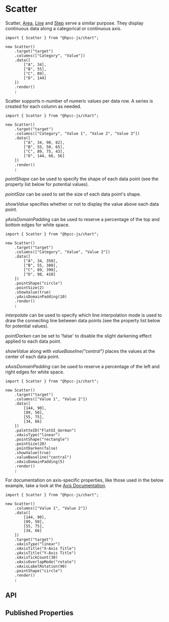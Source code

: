 # Scatter

<!--meta

-->

Scatter, [Area](./Area.md), [Line](./Line.md) and [Step](./Step.md) serve a similar purpose. They display continuous data along a categorical or continuous axis.

```sample-code
import { Scatter } from "@hpcc-js/chart";

new Scatter()
    .target("target")
    .columns(["Category", "Value"])
    .data([
        ["A", 34],
        ["B", 55],
        ["C", 89],
        ["D", 144]
    ])
    .render()
    ;
```

Scatter supports n-number of numeric values per data row. A series is created for each column as needed. 

```sample-code
import { Scatter } from "@hpcc-js/chart";

new Scatter()
    .target("target")
    .columns(["Category", "Value 1", "Value 2", "Value 3"])
    .data([
        ["A", 34, 90, 82],
        ["B", 55, 50, 65],
        ["C", 89, 75, 43],
        ["D", 144, 66, 56]
    ])
    .render()
    ;
```

_pointShape_ can be used to specify the shape of each data point (see the property list below for potential values).

_pointSize_ can be used to set the size of each data point's shape.

_showValue_ specifies whether or not to display the value above each data point.

_yAxisDomainPadding_ can be used to reserve a percentage of the top and bottom edges for white space.

```sample-code
import { Scatter } from "@hpcc-js/chart";

new Scatter()
    .target("target")
    .columns(["Category", "Value", "Value 2"])
    .data([
        ["A", 34, 350],
        ["B", 55, 380],
        ["C", 89, 390],
        ["D", 98, 410]
    ])
    .pointShape("circle")
    .pointSize(2)
    .showValue(true)
    .yAxisDomainPadding(10)
    .render()
    ;
```

_interpolate_ can be used to specify which line interpolation mode is used to draw the connecting line between data points (see the property list below for potential values).

_pointDarken_ can be set to 'false' to disable the slight darkening effect applied to each data point.

_showValue_ along with _valueBaseline("central")_ places the values at the center of each data point.

_xAxisDomainPadding_ can be used to reserve a percentage of the left and right edges for white space.

```sample-code
import { Scatter } from "@hpcc-js/chart";

new Scatter()
    .target("target")
    .columns(["Value 1", "Value 2"])
    .data([
        [144, 90],
        [89, 50],
        [55, 75],
        [34, 66]
    ])
    .paletteID("FlatUI_German")
    .xAxisType("linear")
    .pointShape("rectangle")
    .pointSize(20)
    .pointDarken(false)
    .showValue(true)
    .valueBaseline("central")
    .xAxisDomainPadding(5)
    .render()
    ;
```

For documentation on axis-specific properties, like those used in the below example, take a look at the [Axis Documentation](./XYAxis.md).

```sample-code
import { Scatter } from "@hpcc-js/chart";

new Scatter()
    .columns(["Value 1", "Value 2"])
    .data([
        [144, 90],
        [89, 50],
        [55, 75],
        [34, 66]
    ])
    .target("target")
    .xAxisType("linear")
    .xAxisTitle("X-Axis Title")
    .yAxisTitle("Y-Axis Title")
    .xAxisTickCount(30)
    .xAxisOverlapMode("rotate")
    .xAxisLabelRotation(90)
    .pointShape("circle")
    .render()
    ;
```

## API

## Published Properties
```@hpcc-js/chart:Scatter
```
